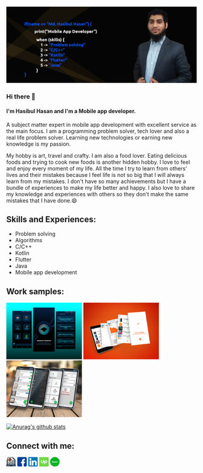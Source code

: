
![Mobile app development](https://raw.githubusercontent.com/Shuvo1260/shuvo1260/main/images/banner.jpg)

### Hi there 👋
#### I'm Hasibul Hasan and I'm a Mobile app developer.
A subject matter expert in mobile app development with excellent service as the main focus. I am a programming problem solver, tech lover and also a real life problem solver. Learning new technologies or earning new knowledge is my passion.

My hobby is art, travel and crafty. I am also a food lover. Eating delicious foods and trying to cook new foods is another hidden hobby. I love to feel and enjoy every moment of my life. All the time I try to learn from others' lives and their mistakes because I feel life is not so big that I will always learn from my mistakes. I don't have so many achievements but I have a bundle of experiences to make my life better and happy. I also love to share my knowledge and experiences with others so they don't make the same mistakes that I have done.😄

## Skills and Experiences:
* Problem solving
* Algorithms
* C/C++
* Kotlin
* Flutter
* Java
* Mobile app development

## Work samples:
<img src="https://raw.githubusercontent.com/Shuvo1260/shuvo1260/main/images/work-1.jpg" width="200"/> <img src="https://raw.githubusercontent.com/Shuvo1260/shuvo1260/main/images/work-2.jpg" width="200"/>  <img src="https://raw.githubusercontent.com/Shuvo1260/shuvo1260/main/images/work-3.jpg" width="200"/> 


[![Anurag's github stats](https://github-readme-stats.vercel.app/api?username=shuvo1260&count_private=true&theme=radical)](https://github.com/anuraghazra/github-readme-stats)

## Connect with me:
<a href="http://shuvo1260.github.io/" target="_blank"><img src="https://raw.githubusercontent.com/Shuvo1260/shuvo1260/main/images/profile.png" width="25"/></a> <a href="https://www.facebook.com/Shuvo1260" target="_blank"><img src="https://raw.githubusercontent.com/Shuvo1260/shuvo1260/main/images/facebook.png" width="25"/></a>   <a href="https://www.linkedin.com/in/iamhasibulhasan/" target="_blank"><img src="https://raw.githubusercontent.com/Shuvo1260/shuvo1260/main/images/linkedin.png" width="25"/></a>  <a href="https://www.upwork.com/freelancers/~011fc430e5dd1a8584" target="_blank"><img src="https://raw.githubusercontent.com/Shuvo1260/shuvo1260/main/images/upwork.png" width="25"/></a> <a href="https://www.fiverr.com/binaryitplanet" target="_blank"><img src="https://raw.githubusercontent.com/Shuvo1260/shuvo1260/main/images/fiverr.png" width="25"/></a>  




<!-- ![Admission Consultant](https://raw.githubusercontent.com/Shuvo1260/shuvo1260/main/images/work-1.jpg) ![Prizer Kuwait](https://raw.githubusercontent.com/Shuvo1260/shuvo1260/main/images/work-2.jpg) ![invi Kuwait](https://raw.githubusercontent.com/Shuvo1260/shuvo1260/main/images/work-3.jpg) -->
<!--
**Shuvo1260/shuvo1260** is a ✨ _special_ ✨ repository because its `README.md` (this file) appears on your GitHub profile.

Here are some ideas to get you started:

- 🔭 I’m currently working on ...
- 🌱 I’m currently learning ...
- 👯 I’m looking to collaborate on ...
- 🤔 I’m looking for help with ...
- 💬 Ask me about ...
- 📫 How to reach me: ...
- 😄 Pronouns: ...
- ⚡ Fun fact: ...
-->
